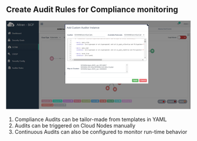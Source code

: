 ## Create Audit Rules for Compliance monitoring

![Audit Monitoring](./images/audit.png)

1) Compliance Audits can be tailor-made from templates in YAML   
2) Audits can be triggered on Cloud Nodes manually   
3) Continuous Audits can also be configured to monitor run-time behavior   
